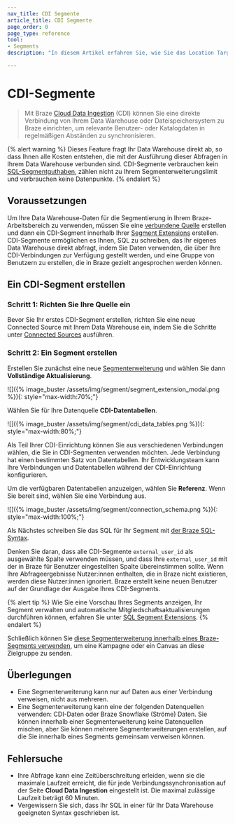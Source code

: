 ```yaml
---
nav_title: CDI Segmente
article_title: CDI Segmente
page_order: 0
page_type: reference
tool: 
- Segments
description: "In diesem Artikel erfahren Sie, wie Sie das Location Targeting einrichten, mit dem Sie Nutzer nach ihrem Standort segmentieren können."

---
```


# CDI-Segmente

> Mit Braze [Cloud Data Ingestion]({{site.baseurl}}/user_guide/data_and_analytics/cloud_ingestion/overview/) (CDI) können Sie eine direkte Verbindung von Ihrem Data Warehouse oder Dateispeichersystem zu Braze einrichten, um relevante Benutzer- oder Katalogdaten in regelmäßigen Abständen zu synchronisieren.

{% alert warning %}
Dieses Feature fragt Ihr Data Warehouse direkt ab, so dass Ihnen alle Kosten entstehen, die mit der Ausführung dieser Abfragen in Ihrem Data Warehouse verbunden sind. CDI-Segmente verbrauchen kein [SQL-Segmentguthaben]({{site.baseurl}}/user_guide/engagement_tools/segments/sql_segments/#monitoring-your-sql-segments-usage), zählen nicht zu Ihrem Segmenterweiterungslimit und verbrauchen keine Datenpunkte.
{% endalert %}

## Voraussetzungen

Um Ihre Data Warehouse-Daten für die Segmentierung in Ihrem Braze-Arbeitsbereich zu verwenden, müssen Sie eine [verbundene Quelle]({{site.baseurl}}/user_guide/data_and_analytics/cloud_ingestion/connected_sources/) erstellen und dann ein CDI-Segment innerhalb Ihrer [Segment Extensions]({{site.baseurl}}/user_guide/engagement_tools/segments/segment_extension/) erstellen. CDI-Segmente ermöglichen es Ihnen, SQL zu schreiben, das Ihr eigenes Data Warehouse direkt abfragt, indem Sie Daten verwenden, die über Ihre CDI-Verbindungen zur Verfügung gestellt werden, und eine Gruppe von Benutzern zu erstellen, die in Braze gezielt angesprochen werden können.

## Ein CDI-Segment erstellen

### Schritt 1: Richten Sie Ihre Quelle ein

Bevor Sie Ihr erstes CDI-Segment erstellen, richten Sie eine neue Connected Source mit Ihrem Data Warehouse ein, indem Sie die Schritte unter [Connected Sources]({{site.baseurl}}/user_guide/data_and_analytics/cloud_ingestion/connected_sources/) ausführen.

### Schritt 2: Ein Segment erstellen

Erstellen Sie zunächst eine neue [Segmenterweiterung]({{site.baseurl}}/user_guide/engagement_tools/segments/segment_extension/) und wählen Sie dann **Vollständige Aktualisierung**.

![]({% image_buster /assets/img/segment/segment_extension_modal.png %}){: style="max-width:70%;"}

Wählen Sie für Ihre Datenquelle **CDI-Datentabellen**.

![]({% image_buster /assets/img/segment/cdi_data_tables.png %}){: style="max-width:80%;"}

Als Teil Ihrer CDI-Einrichtung können Sie aus verschiedenen Verbindungen wählen, die Sie in CDI-Segmenten verwenden möchten. Jede Verbindung hat einen bestimmten Satz von Datentabellen. Ihr Entwicklungsteam kann Ihre Verbindungen und Datentabellen während der CDI-Einrichtung konfigurieren.

Um die verfügbaren Datentabellen anzuzeigen, wählen Sie **Referenz**. Wenn Sie bereit sind, wählen Sie eine Verbindung aus.

![]({% image_buster /assets/img/segment/connection_schema.png %}){: style="max-width:100%;"}

Als Nächstes schreiben Sie das SQL für Ihr Segment mit [der Braze SQL-Syntax]({{site.baseurl}}/user_guide/engagement_tools/segments/sql_segments/#writing-sql).

Denken Sie daran, dass alle CDI-Segmente `external_user_id` als ausgewählte Spalte verwenden müssen, und dass Ihre `external_user_id` mit der in Braze für Benutzer eingestellten Spalte übereinstimmen sollte. Wenn Ihre Abfrageergebnisse Nutzer:innen enthalten, die in Braze nicht existieren, werden diese Nutzer:innen ignoriert. Braze erstellt keine neuen Benutzer auf der Grundlage der Ausgabe Ihres CDI-Segments.

{% alert tip %}
Wie Sie eine Vorschau Ihres Segments anzeigen, Ihr Segment verwalten und automatische Mitgliedschaftsaktualisierungen durchführen können, erfahren Sie unter [SQL Segment Extensions]({{site.baseurl}}/user_guide/engagement_tools/segments/sql_segments/).
{% endalert %}

Schließlich können Sie [diese Segmenterweiterung innerhalb eines Braze-Segments verwenden]({{site.baseurl}}/user_guide/engagement_tools/segments/segment_extension/#step-5-use-your-extension-in-a-segment), um eine Kampagne oder ein Canvas an diese Zielgruppe zu senden.

## Überlegungen

- Eine Segmenterweiterung kann nur auf Daten aus einer Verbindung verweisen, nicht aus mehreren.    
- Eine Segmenterweiterung kann eine der folgenden Datenquellen verwenden: CDI-Daten oder Braze Snowflake (Ströme) Daten. Sie können innerhalb einer Segmenterweiterung keine Datenquellen mischen, aber Sie können mehrere Segmenterweiterungen erstellen, auf die Sie innerhalb eines Segments gemeinsam verweisen können.

## Fehlersuche

- Ihre Abfrage kann eine Zeitüberschreitung erleiden, wenn sie die maximale Laufzeit erreicht, die für jede Verbindungssynchronisation auf der Seite **Cloud Data Ingestion** eingestellt ist. Die maximal zulässige Laufzeit beträgt 60 Minuten.
- Vergewissern Sie sich, dass Ihr SQL in einer für Ihr Data Warehouse geeigneten Syntax geschrieben ist. 
